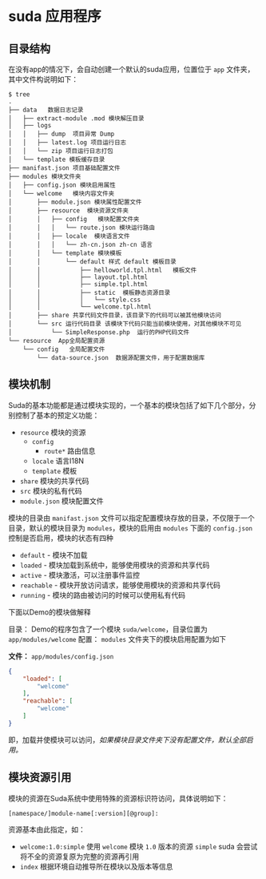 # suda 应用程序 

## 目录结构

在没有app的情况下，会自动创建一个默认的suda应用，位置位于 `app` 文件夹，其中文件构说明如下：

```
$ tree
.
├── data   数据日志记录
│   ├── extract-module .mod 模块解压目录
│   ├── logs
│   │   ├── dump  项目异常 Dump
│   │   ├── latest.log 项目运行日志
│   │   └── zip 项目运行日志打包
│   └── template 模板缓存目录
├── manifast.json 项目基础配置文件
├── modules 模块文件夹
│   ├── config.json 模块启用属性
│   └── welcome   模块内容文件夹
│       ├── module.json 模块属性配置文件
│       ├── resource  模块资源文件夹
│       │   ├── config   模块配置文件夹
│       │   │   └── route.json 模块运行路由
│       │   ├── locale  模块语言文件
│       │   │   └── zh-cn.json zh-cn 语言
│       │   └── template 模块模板
│       │       └── default 样式 default 模板目录
│       │           ├── helloworld.tpl.html   模板文件
│       │           ├── layout.tpl.html
│       │           ├── simple.tpl.html
│       │           ├── static  模板静态资源目录
│       │           │   └── style.css
│       │           └── welcome.tpl.html
│       ├── share 共享代码文件目录，该目录下的代码可以被其他模块访问
│       └── src 运行代码目录 该模块下代码只能当前模块使用，对其他模块不可见
│           └── SimpleResponse.php  运行的PHP代码文件
└── resource  App全局配置资源
    └── config   全局配置文件
        └── data-source.json  数据源配置文件，用于配置数据库
``` 


## 模块机制

Suda的基本功能都是通过模块实现的，一个基本的模块包括了如下几个部分，分别控制了基本的预定义功能：

- `resource` 模块的资源
  - `config`
     - `route*` 路由信息
  - `locale` 语言I18N
  - `template` 模板
- `share` 模块的共享代码
- `src` 模块的私有代码
- `module.json` 模块配置文件

模块的目录由 `manifast.json` 文件可以指定配置模块存放的目录，不仅限于一个目录，默认的模块目录为 `modules`，模块的启用由 `modules` 下面的 `config.json` 控制是否启用，模块的状态有四种

- `default`  - 模块不加载
- `loaded` - 模块加载到系统中，能够使用模块的资源和共享代码
- `active` - 模块激活，可以注册事件监控
- `reachable` - 模块开放访问请求，能够使用模块的资源和共享代码
- `running`  - 模块的路由被访问的时候可以使用私有代码

下面以Demo的模块做解释

目录： Demo的程序包含了一个模块 `suda/welcome`，目录位置为 `app/modules/welcome`
配置： `modules` 文件夹下的模块启用配置为如下

**文件：** `app/modules/config.json`

```json
{
    "loaded": [
        "welcome"
    ],
    "reachable": [
        "welcome"
    ]
}
```

即，加载并使模块可以访问，*如果模块目录文件夹下没有配置文件，默认全部启用。*

## 模块资源引用

模块的资源在Suda系统中使用特殊的资源标识符访问，具体说明如下：

`[namespace/]module-name[:version][@group]:`

资源基本由此指定，如：

- `welcome:1.0:simple` 使用 `welcome` 模块 `1.0` 版本的资源 `simple`
    suda 会尝试将不全的资源复原为完整的资源再引用
- `index` 根据环境自动推导所在模块以及版本等信息

